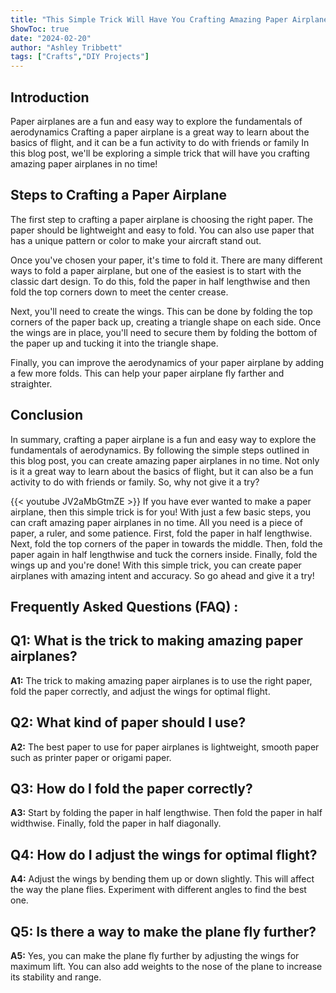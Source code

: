 ```yaml
---
title: "This Simple Trick Will Have You Crafting Amazing Paper Airplanes in No Time!"
ShowToc: true 
date: "2024-02-20"
author: "Ashley Tribbett" 
tags: ["Crafts","DIY Projects"]
---
```

## Introduction

Paper airplanes are a fun and easy way to explore the fundamentals of aerodynamics Crafting a paper airplane is a great way to learn about the basics of flight, and it can be a fun activity to do with friends or family In this blog post, we'll be exploring a simple trick that will have you crafting amazing paper airplanes in no time!

## Steps to Crafting a Paper Airplane

The first step to crafting a paper airplane is choosing the right paper. The paper should be lightweight and easy to fold. You can also use paper that has a unique pattern or color to make your aircraft stand out.

Once you've chosen your paper, it's time to fold it. There are many different ways to fold a paper airplane, but one of the easiest is to start with the classic dart design. To do this, fold the paper in half lengthwise and then fold the top corners down to meet the center crease.

Next, you'll need to create the wings. This can be done by folding the top corners of the paper back up, creating a triangle shape on each side. Once the wings are in place, you'll need to secure them by folding the bottom of the paper up and tucking it into the triangle shape.

Finally, you can improve the aerodynamics of your paper airplane by adding a few more folds. This can help your paper airplane fly farther and straighter.

## Conclusion

In summary, crafting a paper airplane is a fun and easy way to explore the fundamentals of aerodynamics. By following the simple steps outlined in this blog post, you can create amazing paper airplanes in no time. Not only is it a great way to learn about the basics of flight, but it can also be a fun activity to do with friends or family. So, why not give it a try?

{{< youtube JV2aMbGtmZE >}} 
If you have ever wanted to make a paper airplane, then this simple trick is for you! With just a few basic steps, you can craft amazing paper airplanes in no time. All you need is a piece of paper, a ruler, and some patience. First, fold the paper in half lengthwise. Next, fold the top corners of the paper in towards the middle. Then, fold the paper again in half lengthwise and tuck the corners inside. Finally, fold the wings up and you're done! With this simple trick, you can create paper airplanes with amazing intent and accuracy. So go ahead and give it a try!

## Frequently Asked Questions (FAQ) :
## Q1: What is the trick to making amazing paper airplanes?

**A1:** The trick to making amazing paper airplanes is to use the right paper, fold the paper correctly, and adjust the wings for optimal flight.

## Q2: What kind of paper should I use?

**A2:** The best paper to use for paper airplanes is lightweight, smooth paper such as printer paper or origami paper.

## Q3: How do I fold the paper correctly?

**A3:** Start by folding the paper in half lengthwise. Then fold the paper in half widthwise. Finally, fold the paper in half diagonally.

## Q4: How do I adjust the wings for optimal flight?

**A4:** Adjust the wings by bending them up or down slightly. This will affect the way the plane flies. Experiment with different angles to find the best one.

## Q5: Is there a way to make the plane fly further?

**A5:** Yes, you can make the plane fly further by adjusting the wings for maximum lift. You can also add weights to the nose of the plane to increase its stability and range.




